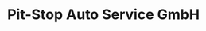 ---
title: "Pit-Stop Auto Service GmbH"
url: /ibbenbueren/pit-stop-auto-service-gmbh/
shop: Autowerkstatt
---